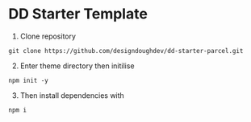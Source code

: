 # DD Starter Template 

1. Clone repository


```git clone https://github.com/designdoughdev/dd-starter-parcel.git```

2. Enter theme directory then initilise

```npm init -y```

3. Then install dependencies with

```npm i```